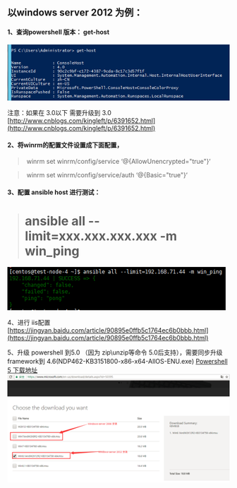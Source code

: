 ## 以windows server 2012 为例：

#### 1、查询powershell 版本： get-host
![get-host](get-host.png)

注意：如果在 3.0以下 需要升级到 3.0
[http://www.cnblogs.com/kingleft/p/6391652.html](http://www.cnblogs.com/kingleft/p/6391652.html)


#### 2、将winrm的配置文件设置成下面配置，
> winrm set winrm/config/service ‘@{AllowUnencrypted="true"}‘

> winrm set winrm/config/service/auth ‘@{Basic="true"}‘

#### 3、配置 ansible host 进行测试：
> # ansible all --limit=xxx.xxx.xxx.xxx -m win_ping
![test](test.png)

4、进行 iis配置
[https://jingyan.baidu.com/article/90895e0ffb5c1764ec6b0bbb.html](https://jingyan.baidu.com/article/90895e0ffb5c1764ec6b0bbb.html)


5、升级 powershell 到5.0 （因为 zip\unzip等命令 5.0后支持），需要同步升级framework到 4.6(NDP462-KB3151800-x86-x64-AllOS-ENU.exe)
[Powershell 5 下载地址](https://www.microsoft.com/en-us/download/confirmation.aspx?id=50395) 
![powershell](powershell.png)


